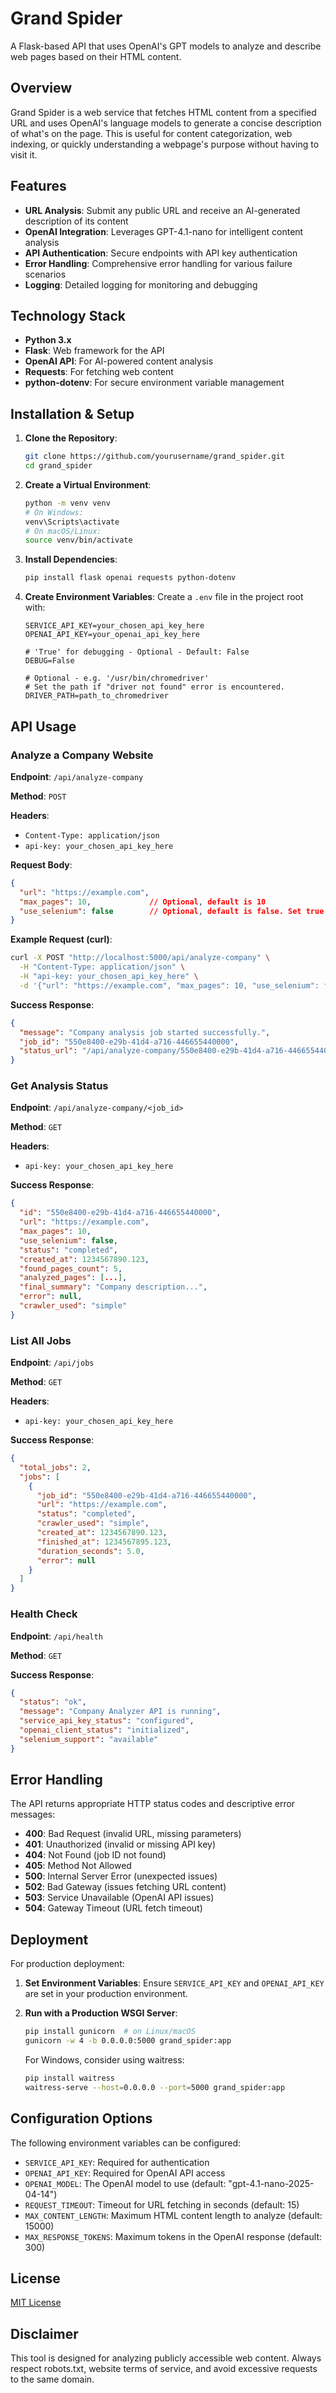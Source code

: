 # Grand Spider

A Flask-based API that uses OpenAI's GPT models to analyze and describe web pages based on their HTML content.

## Overview

Grand Spider is a web service that fetches HTML content from a specified URL and uses OpenAI's language models to generate a concise description of what's on the page. This is useful for content categorization, web indexing, or quickly understanding a webpage's purpose without having to visit it.

## Features

- **URL Analysis**: Submit any public URL and receive an AI-generated description of its content
- **OpenAI Integration**: Leverages GPT-4.1-nano for intelligent content analysis
- **API Authentication**: Secure endpoints with API key authentication
- **Error Handling**: Comprehensive error handling for various failure scenarios
- **Logging**: Detailed logging for monitoring and debugging

## Technology Stack

- **Python 3.x**
- **Flask**: Web framework for the API
- **OpenAI API**: For AI-powered content analysis
- **Requests**: For fetching web content
- **python-dotenv**: For secure environment variable management

## Installation & Setup

1. **Clone the Repository**:
   ```bash
   git clone https://github.com/yourusername/grand_spider.git
   cd grand_spider
   ```

2. **Create a Virtual Environment**:
   ```bash
   python -m venv venv
   # On Windows:
   venv\Scripts\activate
   # On macOS/Linux:
   source venv/bin/activate
   ```

3. **Install Dependencies**:
   ```bash
   pip install flask openai requests python-dotenv
   ```

4. **Create Environment Variables**:
   Create a `.env` file in the project root with:
   ```
   SERVICE_API_KEY=your_chosen_api_key_here
   OPENAI_API_KEY=your_openai_api_key_here
   
   # 'True' for debugging - Optional - Default: False
   DEBUG=False

   # Optional - e.g. '/usr/bin/chromedriver'
   # Set the path if "driver not found" error is encountered.
   DRIVER_PATH=path_to_chromedriver
   ```

## API Usage

### Analyze a Company Website

**Endpoint**: `/api/analyze-company`

**Method**: `POST`

**Headers**:
- `Content-Type: application/json`
- `api-key: your_chosen_api_key_here`

**Request Body**:
```json
{
  "url": "https://example.com",
  "max_pages": 10,             // Optional, default is 10
  "use_selenium": false        // Optional, default is false. Set true for JS-heavy sites.
}
```

**Example Request (curl)**:
```bash
curl -X POST "http://localhost:5000/api/analyze-company" \
  -H "Content-Type: application/json" \
  -H "api-key: your_chosen_api_key_here" \
  -d '{"url": "https://example.com", "max_pages": 10, "use_selenium": false}'
```

**Success Response**:
```json
{
  "message": "Company analysis job started successfully.",
  "job_id": "550e8400-e29b-41d4-a716-446655440000",
  "status_url": "/api/analyze-company/550e8400-e29b-41d4-a716-446655440000"
}
```

### Get Analysis Status

**Endpoint**: `/api/analyze-company/<job_id>`

**Method**: `GET`

**Headers**:
- `api-key: your_chosen_api_key_here`

**Success Response**:
```json
{
  "id": "550e8400-e29b-41d4-a716-446655440000",
  "url": "https://example.com",
  "max_pages": 10,
  "use_selenium": false,
  "status": "completed",
  "created_at": 1234567890.123,
  "found_pages_count": 5,
  "analyzed_pages": [...],
  "final_summary": "Company description...",
  "error": null,
  "crawler_used": "simple"
}
```

### List All Jobs

**Endpoint**: `/api/jobs`

**Method**: `GET`

**Headers**:
- `api-key: your_chosen_api_key_here`

**Success Response**:
```json
{
  "total_jobs": 2,
  "jobs": [
    {
      "job_id": "550e8400-e29b-41d4-a716-446655440000",
      "url": "https://example.com",
      "status": "completed",
      "crawler_used": "simple",
      "created_at": 1234567890.123,
      "finished_at": 1234567895.123,
      "duration_seconds": 5.0,
      "error": null
    }
  ]
}
```

### Health Check

**Endpoint**: `/api/health`

**Method**: `GET`

**Success Response**:
```json
{
  "status": "ok",
  "message": "Company Analyzer API is running",
  "service_api_key_status": "configured",
  "openai_client_status": "initialized",
  "selenium_support": "available"
}
```

## Error Handling

The API returns appropriate HTTP status codes and descriptive error messages:

- **400**: Bad Request (invalid URL, missing parameters)
- **401**: Unauthorized (invalid or missing API key)
- **404**: Not Found (job ID not found)
- **405**: Method Not Allowed
- **500**: Internal Server Error (unexpected issues)
- **502**: Bad Gateway (issues fetching URL content)
- **503**: Service Unavailable (OpenAI API issues)
- **504**: Gateway Timeout (URL fetch timeout)

## Deployment

For production deployment:

1. **Set Environment Variables**:
   Ensure `SERVICE_API_KEY` and `OPENAI_API_KEY` are set in your production environment.

2. **Run with a Production WSGI Server**:
   ```bash
   pip install gunicorn  # on Linux/macOS
   gunicorn -w 4 -b 0.0.0.0:5000 grand_spider:app
   ```
   
   For Windows, consider using waitress:
   ```bash
   pip install waitress
   waitress-serve --host=0.0.0.0 --port=5000 grand_spider:app
   ```

## Configuration Options

The following environment variables can be configured:

- `SERVICE_API_KEY`: Required for authentication
- `OPENAI_API_KEY`: Required for OpenAI API access
- `OPENAI_MODEL`: The OpenAI model to use (default: "gpt-4.1-nano-2025-04-14")
- `REQUEST_TIMEOUT`: Timeout for URL fetching in seconds (default: 15)
- `MAX_CONTENT_LENGTH`: Maximum HTML content length to analyze (default: 15000)
- `MAX_RESPONSE_TOKENS`: Maximum tokens in the OpenAI response (default: 300)

## License

[MIT License](https://opensource.org/licenses/MIT)

## Disclaimer

This tool is designed for analyzing publicly accessible web content. Always respect robots.txt, website terms of service, and avoid excessive requests to the same domain.

